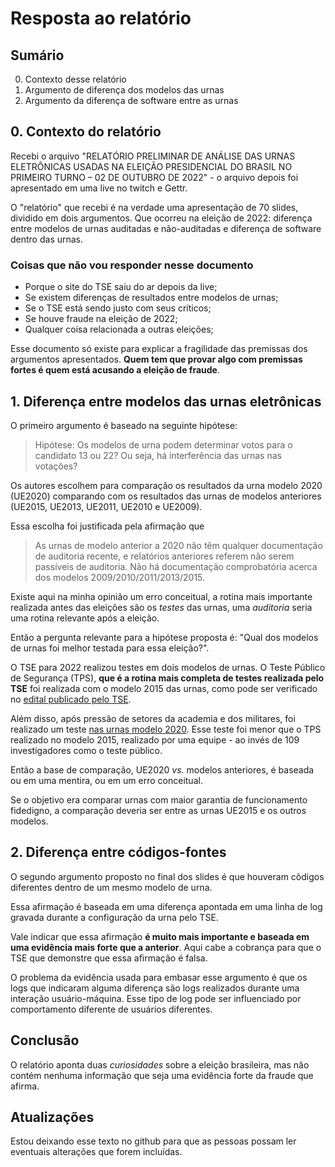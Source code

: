 # Resposta ao relatório

## Sumário

0. Contexto desse relatório
1. Argumento de diferença dos modelos das urnas
1. Argumento da diferença de software entre as urnas

## 0. Contexto do relatório

Recebi o arquivo "RELATÓRIO PRELIMINAR DE ANÁLISE DAS URNAS ELETRÔNICAS USADAS NA ELEIÇÃO PRESIDENCIAL DO BRASIL NO PRIMEIRO TURNO – 02 DE OUTUBRO DE 2022" - o arquivo depois foi apresentado em uma live no twitch e Gettr.

O "relatório" que recebi é na verdade uma apresentação de 70 slides, dividido em dois argumentos. Que ocorreu na eleição de 2022: diferença entre modelos de urnas auditadas e não-auditadas e diferença de software dentro das urnas.

### Coisas que não vou responder nesse documento

* Porque o site do TSE saiu do ar depois da live;
* Se existem diferenças de resultados entre modelos de urnas;
* Se o TSE está sendo justo com seus críticos;
* Se houve fraude na eleição de 2022;
* Qualquer coisa relacionada a outras eleições;


Esse documento só existe para explicar a fragilidade das premissas dos argumentos apresentados. **Quem tem que provar algo com premissas fortes é quem está acusando a eleição de fraude**.

## 1. Diferença entre modelos das urnas eletrônicas

O primeiro argumento é baseado na seguinte hipótese:

> Hipótese: Os modelos de urna podem determinar votos para o candidato 13 ou 22? Ou seja, há interferência das urnas nas votações?

Os autores escolhem para comparação os resultados da urna modelo 2020 (UE2020) comparando com os resultados das urnas de modelos anteriores (UE2015, UE2013, UE2011, UE2010 e UE2009).

Essa escolha foi justificada pela afirmação que 
> As urnas de modelo anterior a 2020 não têm qualquer documentação de auditoria recente, e relatórios anteriores referem não serem passíveis de auditoria. Não há documentação comprobatória acerca dos modelos 2009/2010/2011/2013/2015.

Existe aqui na minha opinião um erro conceitual, a rotina mais importante realizada antes das eleições são os *testes* das urnas, uma *auditoria* seria uma rotina relevante após a eleição.

Então a pergunta relevante para a hipótese proposta é: "Qual dos modelos de urnas foi melhor testada para essa eleição?". 

O TSE para 2022 realizou testes em dois modelos de urnas. O Teste Público de Segurança (TPS), **que é a rotina mais completa de testes realizada pelo TSE** foi realizada com o modelo 2015 das urnas, como pode ser verificado no [edital publicado pelo TSE](https://www.justicaeleitoral.jus.br/tps/arquivos/TPS-edital.pdf).

Além disso, após pressão de setores da academia e dos militares, foi realizado um teste [nas urnas modelo 2020](https://www.tse.jus.br/comunicacao/noticias/2022/Agosto/universidades-validam-nova-urna-e-codigos-fonte-dos-sistemas-eleitorais-357621). Esse teste foi menor que o TPS realizado no modelo 2015, realizado por uma equipe - ao invés de 109 investigadores como o teste público.

Então a base de comparação, UE2020 *vs.* modelos anteriores, é baseada ou em uma mentira, ou em um erro conceitual.

Se o objetivo era comparar urnas com maior garantia de funcionamento fidedigno, a comparação deveria ser entre as urnas UE2015 e os outros modelos.

## 2. Diferença entre códigos-fontes

O segundo argumento proposto no final dos slides é que houveram cõdigos diferentes dentro de um mesmo modelo de urna.

Essa afirmação é baseada em uma diferença apontada em uma linha de log gravada durante a configuração da urna pelo TSE.

Vale indicar que essa afirmação **é muito mais importante e baseada em uma evidência mais forte que a anterior**. Aqui cabe a cobrança para que o TSE que demonstre que essa afirmação é falsa.

O problema da evidência usada para embasar esse argumento é que os logs que indicaram alguma diferença são logs realizados durante uma interação usuário-máquina. Esse tipo de log pode ser influenciado por comportamento diferente de usuários diferentes.



## Conclusão

O relatório aponta duas *curiosidades* sobre a eleição brasileira, mas não contém nenhuma informação que seja uma evidência forte da fraude que afirma.

## Atualizações

Estou deixando esse texto no github para que as pessoas possam ler eventuais alterações que forem incluídas. 